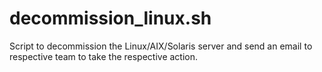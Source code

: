 # decommission_linux.sh
Script to decommission the Linux/AIX/Solaris server and send an email to respective team to take the respective action.
